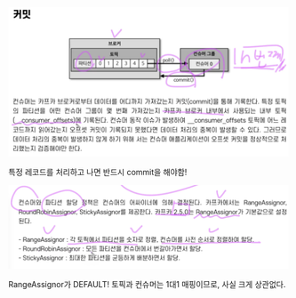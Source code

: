 ![offset.png](..%2Fassets%2Foffset.png)

특정 레코드를 처리하고 나면 반드시 commit을 해야함!

![assigner.png](..%2Fassets%2Fassigner.png)

RangeAssignor가 DEFAULT!
토픽과 컨슈머는 1대1 매핑이므로, 사실 크게 상관없다. 
